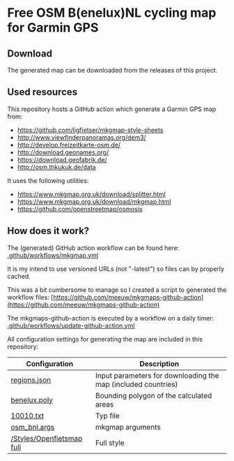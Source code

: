 # Free OSM B(enelux)NL cycling map for Garmin GPS

## Download

The generated map can be downloaded from the releases of this project.

## Used resources

This repository hosts a GitHub action which generate a Garmin GPS map from:

- https://github.com/ligfietser/mkgmap-style-sheets
- http://www.viewfinderpanoramas.org/dem3/
- http://develop.freizeitkarte-osm.de/
- http://download.geonames.org/
- https://download.geofabrik.de/
- http://osm.thkukuk.de/data

It uses the following utilities:

- https://www.mkgmap.org.uk/download/splitter.html
- https://www.mkgmap.org.uk/download/mkgmap.html
- https://github.com/openstreetmap/osmosis

## How does it work?

The (generated) GitHub action workflow can be found here:
[.github/workflows/mkgmap.yml](.github/workflows/mkgmap.yml)

It is my intend to use versioned URLs (not "-latest") so files can by properly cached.

This was a bit cumbersome to manage so I created a script to generated the workflow files:
[https://github.com/meeuw/mkgmaps-github-action](https://github.com/meeuw/mkgmaps-github-action)

The mkgmaps-github-action is executed by a workflow on a daily timer:
[.github/workflows/update-github-action.yml](.github/workflows/update-github-action.yml)

All configuration settings for generating the map are included in this repository:

| Configuration | Description |
| ------------- | ----------- |
| [regions.json](regions.json) | Input parameters for downloading the map (included countries) |
| [benelux.poly](benelux.poly) | Bounding polygon of the calculated areas |
| [10010.txt](10010.txt) | Typ file |
| [osm_bnl.args](osm_bnl.args) | mkgmap arguments |
| [/Styles/Openfietsmap full](/Styles/Openfietsmap%20full) | Full style |
